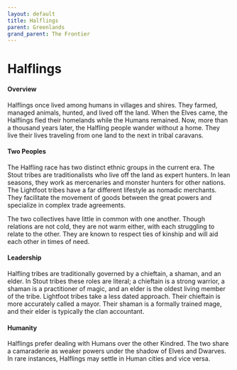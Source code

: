 ```yaml
---
layout: default
title: Halflings
parent: Greenlands
grand_parent: The Frontier
---
```


# Halflings

#### Overview

Halflings once lived among humans in villages and shires. They farmed, managed animals, hunted, and lived off the land. When the Elves came, the Halflings fled their homelands while the Humans remained. Now, more than a thousand years later, the Halfling people wander without a home. They live their lives traveling from one land to the next in tribal caravans. 

#### Two Peoples

The Halfling race has two distinct ethnic groups in the current era. The Stout tribes are traditionalists who live off the land as expert hunters. In lean seasons, they work as mercenaries and monster hunters for other nations. The Lightfoot tribes have a far different lifestyle as nomadic merchants. They facilitate the movement of goods between the great powers and specialize in complex trade agreements.

The two collectives have little in common with one another. Though relations are not cold, they are not warm either, with each struggling to relate to the other. They are known to respect ties of kinship and will aid each other in times of need.

#### Leadership

Halfling tribes are traditionally governed by a chieftain, a shaman, and an elder. In Stout tribes these roles are literal; a chieftain is a strong warrior, a shaman is a practitioner of magic, and an elder is the oldest living member of the tribe. Lightfoot tribes take a less dated approach. Their chieftain is more accurately called a mayor. Their shaman is a formally trained mage, and their elder is typically the clan accountant.

#### Humanity

Halflings prefer dealing with Humans over the other Kindred. The two share a camaraderie as weaker powers under the shadow of Elves and Dwarves. In rare instances, Halflings may settle in Human cities and vice versa.